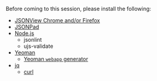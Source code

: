 Before coming to this session, please install the following:
* [JSONView Chrome and/or Firefox](https://github.com/tmarrs/json-at-work/tree/master/appendix-a#installing-jsonview-in-chrome-and-firefox)
* [JSONPad](https://github.com/tmarrs/json-at-work/tree/master/appendix-a#installing-jsonpad)
* [Node.js](https://github.com/tmarrs/json-at-work/tree/master/appendix-a#installing-nodejs)
  * jsonlint
  * ujs-validate
* [Yeoman](https://github.com/tmarrs/json-at-work/tree/master/appendix-a#installing-yeoman)
  * [Yeoman `webapp` generator](https://github.com/tmarrs/json-at-work/tree/master/appendix-a#installing-the-webapp-yeoman-generator)
* [jq](https://github.com/tmarrs/json-at-work/tree/master/appendix-a#installing-jq)
  * [curl](https://github.com/tmarrs/json-at-work/tree/master/appendix-a#installing-curl)
